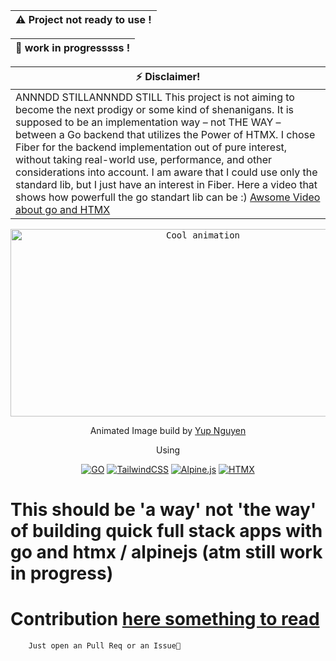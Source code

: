 | :warning: Project not ready to use ! |
| -------------------------------------|

|:construction: work in progresssss !  |
| -------------------------------------|



| :zap: Disclaimer!                     |
| ------------------------------------- |
|ANNNDD STILLANNNDD STILL  This project is not aiming to become the next prodigy or some kind of shenanigans. It is supposed to be an implementation way – not THE WAY – between a Go backend that utilizes the Power of HTMX. I chose Fiber for the backend implementation out of pure interest, without taking real-world use, performance, and other considerations into account. I am aware that I could use only the standard lib, but I just have an interest in Fiber. Here a video that shows how powerfull the go standart lib can be :) <a href="https://www.youtube.com/watch?v=Qi9A6-xoOkA">Awsome Video about go and HTMX</a>|

<div align="center">
<kbd>
<img src="https://cdn.dribbble.com/users/722246/screenshots/3977397/media/553d7f83386c55d83cada5cb3f72dc3e.gif"  alt="Cool animation" height="300" width="600"/>
</kbd>
<p>Animated Image build by <a href="https://dribbble.com/yupnguyen">Yup Nguyen</a>
<div>Using</div>

[![GO](https://img.shields.io/badge/go-%2300ADD8.svg?style=for-the-badge&logo=go&logoColor=white)](https://golang.org/)
[![TailwindCSS](https://img.shields.io/badge/tailwindcss-%2338B2AC.svg?style=for-the-badge&logo=tailwind-css&logoColor=white)](https://tailwindcss.com/)
[![Alpine.js](https://img.shields.io/badge/alpinejs-white.svg?style=for-the-badge&logo=alpinedotjs&logoColor=%238BC0D0)](https://alpinejs.dev/)
[![HTMX](https://img.shields.io/badge/htmx-white.svg?style=for-the-badge&logo=htmx&logoColor=black)](https://htmx.org/)

</a>
</div>

# This should be 'a way' not 'the way' of building quick full stack apps with go and htmx / alpinejs (atm still work in progress)

# Contribution <a href="Contributing.md">here something to read</a>

        Just open an Pull Req or an Issue🐙

